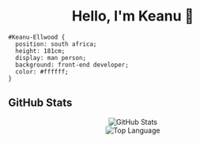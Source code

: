 <h1 align="center"> Hello, I'm Keanu 👋 </h1>

```
#Keanu-Ellwood { 
  position: south africa; 
  height: 181cm; 
  display: man person; 
  background: front-end developer; 
  color: #ffffff;
}
```

<h2 align="left"> GitHub Stats </h1>
<p align="center">
    <img alt = "GitHub Stats" src="https://github-readme-stats.vercel.app/api?username=Keanu-Ellwood-DVT&show_icons=true&hide=issues&icon_color=000000&hide_border=true&title_color=5391FE&text_color=555">
    <br>
    <img alt = "Top Language" src="https://github-readme-stats.vercel.app/api/top-langs/?username=Keanu-Ellwood-DVT&hide=html,&hide_border=true&title_color=5391FE&text_color=555"
</p>
